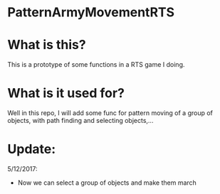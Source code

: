 # PatternArmyMovementRTS
# What is this?
  This is a prototype of some functions in a RTS game I doing.
# What is it used for?
  Well in this repo, I will add some func for pattern moving of a group of objects, with path finding and selecting objects,...
# Update:
5/12/2017:
+ Now we can select a group of objects and make them march
